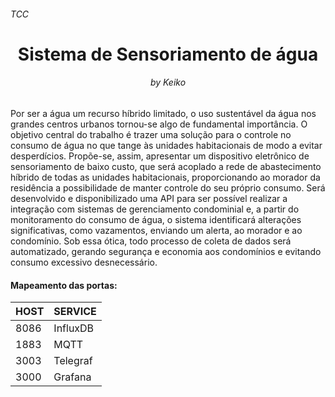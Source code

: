 <h6>TCC</h6>
<h1 align="center"> Sistema de Sensoriamento de água </h1>
<h6 align="center">by Keiko</h6>

Por ser a água um recurso híbrido limitado, o uso sustentável da água nos grandes centros urbanos tornou-se algo de fundamental importância. O objetivo central do trabalho é trazer uma solução para o controle no consumo de água no que tange às unidades habitacionais de modo a evitar desperdícios. Propõe-se, assim, apresentar um dispositivo eletrônico de sensoriamento de baixo custo, que será acoplado a rede de abastecimento híbrido de todas as unidades habitacionais, proporcionando ao morador da residência a possibilidade de manter controle do seu próprio consumo. Será desenvolvido e disponibilizado uma API para ser possível realizar a integração com sistemas de gerenciamento condominial e, a partir do monitoramento do consumo de água, o sistema identificará alterações significativas, como vazamentos, enviando um alerta, ao morador e ao condomínio. Sob essa ótica, todo processo de coleta de dados será automatizado, gerando segurança e economia aos condomínios e evitando consumo excessivo desnecessário.

<h4>Mapeamento das portas:</h4>

|HOST           |SERVICE        |
|---------------|---------------|
|8086           |InfluxDB       |
|1883           |MQTT           |
|3003           |Telegraf       |
|3000           |Grafana        |
